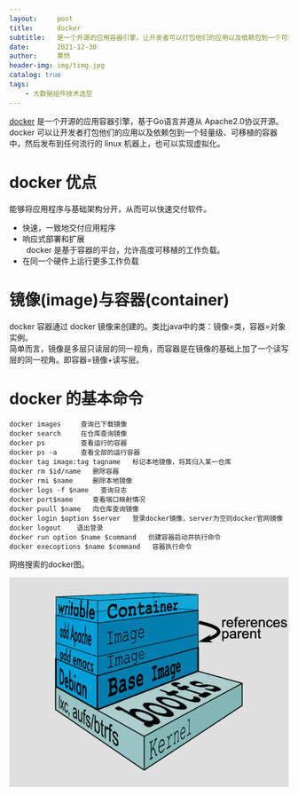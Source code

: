 ```yaml
---
layout:     post
title:      docker
subtitle:   是一个开源的应用容器引擎，让开发者可以打包他们的应用以及依赖包到一个可移植的镜像中，然后发布到任何流行的 Linux或Windows操作系统的机器上，也可以实现虚拟化
date:       2021-12-30
author:     果然
header-img: img/timg.jpg
catalog: true
tags:
    - 大数据组件技术选型
---
```


[docker](https://www.runoob.com/docker/docker-tutorial.html) 是一个开源的应用容器引擎，基于Go语言并遵从 Apache2.0协议开源。  
docker 可以让开发者打包他们的应用以及依赖包到一个轻量级、可移植的容器中，然后发布到任何流行的 linux 机器上，也可以实现虚拟化。    
# docker  优点  
能够将应用程序与基础架构分开，从而可以快速交付软件。  
   
* 快速，一致地交付应用程序  
* 响应式部署和扩展  
&#8194;docker 是基于容器的平台，允许高度可移植的工作负载。  
* 在同一个硬件上运行更多工作负载  
   
# 镜像(image)与容器(container)  
docker 容器通过 docker 镜像来创建的。类比java中的类：镜像=类，容器=对象实例。  
简单而言，镜像是多层只读层的同一视角，而容器是在镜像的基础上加了一个读写层的同一视角。即容器=镜像+读写层。  

# docker 的基本命令  
```
docker images     查询已下载镜像    
docker search     在仓库查询镜像  
docker ps         查看运行的容器  
docker ps -a      查看全部的运行容器  
docker tag image:tag tagname   标记本地镜像，将其归入某一仓库  
docker rm $id/name   删除容器  
docker rmi $name     删除本地镜像  
docker logs -f $name   查询日志  
docker port$name     查看端口映射情况  
docker puull $name   向仓库查询镜像  
docker login $option $server   登录docker镜像，server为空则docker官网镜像  
docker logout    退出登录  
docker run option $name $command   创建容器启动并执行命令  
docker execoptions $name $command   容器执行命令
```  
网络搜索的docker图。
  
![docker](img/1.jpeg)


  
